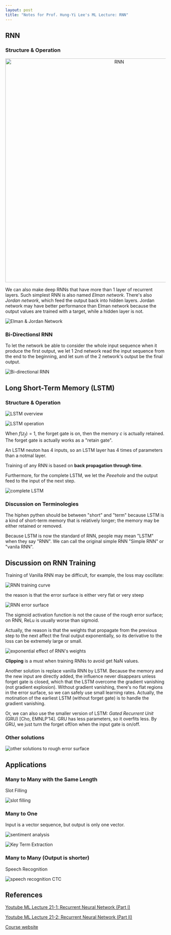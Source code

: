 ```yaml
---
layout: post
title: "Notes for Prof. Hung-Yi Lee's ML Lecture: RNN"
---
```


## RNN

### Structure & Operation

<p align="center">
    <img src="https://baliuzeger.github.io/sjl/assets/images/HYL_ML_21_RNN/RNN.png" alt="RNN" style="width:700px;"/>
</p>

We can also make deep RNNs that have more than 1 layer of recurrent layers. Such simplest RNN is also named *Elman network*. There's also *Jordan network*, which feed the output back into hidden layers. Jordan network may have better performance than Elman network because the output values are trained with a target, while a hidden layer is not.

![Elman & Jordan Network](https://baliuzeger.github.io/sjl/assets/images/HYL_ML_21_RNN/Elman-Jordan.png)

### Bi-Directionsl RNN

To let the network be able to consider the whole input sequence when it produce the first output, we let 1 2nd network read the input sequence from the end to the beginning, and let sum of the 2 network's output be the final output.

![Bi-directional RNN](https://baliuzeger.github.io/sjl/assets/images/HYL_ML_21_RNN/bi-directional.png)

## Long Short-Term Memory (LSTM)

### Structure & Operation

![LSTM overview](https://baliuzeger.github.io/sjl/assets/images/HYL_ML_21_RNN/LSTM-overview.png)

![LSTM operation](https://baliuzeger.github.io/sjl/assets/images/HYL_ML_21_RNN/LSTM-operation.png)

When $f(z_f) = 1$, the forget gate is on, then the memory $c$ is actually retained. The forget gate is actually works as a "retain gate".

An LSTM neuton has 4 inputs, so an LSTM layer has 4 times of parameters than a notmal layer.

Training of any RNN is based on **back propagation through time**.

Furthermore, for the complete LSTM, we let the *Peeehole* and the output feed to the input of the next step.

![complete LSTM](https://baliuzeger.github.io/sjl/assets/images/HYL_ML_21_RNN/LSTM-full.png)

### Discussion on Terminologies

The hiphen pythen should be between "short" and "term" because LSTM is a kind of short-term memory that is relatively longer; the memory may be either retained or removed.

Because LSTM is now the standard of RNN, people may mean "LSTM" when they say "RNN". We can call the original simple RNN "Simple RNN" or "vanila RNN".

## Discussion on RNN Training

Training of Vanilla RNN may be difficult, for example, the loss may oscillate:

![RNN training curve](https://baliuzeger.github.io/sjl/assets/images/HYL_ML_21_RNN/training-curve.png)

the reason is that the error surface is either very flat or very steep

![RNN error surface](https://baliuzeger.github.io/sjl/assets/images/HYL_ML_21_RNN/err-surface.png)

The sigmoid activation function is not the cause of the rough error surface; on RNN, ReLu is usually worse than sigmoid.

Actually, the reason is that the weights that propagate from the previous step to the next affect the final output exponentially, so its derivative to the loss can be extremely large or small.

![exponential effect of RNN's weights](https://baliuzeger.github.io/sjl/assets/images/HYL_ML_21_RNN/exponential-w.png)

**Clipping** is a must when training RNNs to avoid get NaN values.

Another solution is replace vanilla RNN by LSTM. Because the memory and the new input are directly added, the influence never disappears unless forget gate is closed, which that the LSTM overcome the gradient vanishing (not gradient explosion). Without gradient vanishing, there's no flat regions in the error surface, so we can safely use small learning rates. Actually, the motination of the earliest LSTM (without forget gate) is to handle the gradient vanishing.

Or, we can also use the smaller version of LSTM: *Gated Recurrent Unit* (GRU) [Cho, EMNLP’14]. GRU has less parameters, so it overfits less. By GRU, we just turn the forget off/on when the input gate is on/off.

### Other solutions

![other solutions to rough error surface](https://baliuzeger.github.io/sjl/assets/images/HYL_ML_21_RNN/other-solution.png)

## Applications

### Many to Many with the Same Length

Slot Filling

![slot filling](https://baliuzeger.github.io/sjl/assets/images/HYL_ML_21_RNN/slot-filling.png)

### Many to One

Input is a vector sequence, but output is only one vector.

![sentiment analysis](https://baliuzeger.github.io/sjl/assets/images/HYL_ML_21_RNN/sentiment-analysis.png)

![Key Term Extraction](https://baliuzeger.github.io/sjl/assets/images/HYL_ML_21_RNN/key-term-extraction.png)

### Many to Many (Output is shorter)

Speech Recognition

![speech recognition CTC](https://baliuzeger.github.io/sjl/assets/images/HYL_ML_21_RNN/CTC.png)


## References

[Youtube ML Lecture 21-1: Recurrent Neural Network (Part I)](https://www.youtube.com/watch?v=xCGidAeyS4M)

[Youtube ML Lecture 21-2: Recurrent Neural Network (Part II)](https://www.youtube.com/watch?v=rTqmWlnwz_0)

[Course website](http://speech.ee.ntu.edu.tw/~tlkagk/courses_ML17_2.html)

